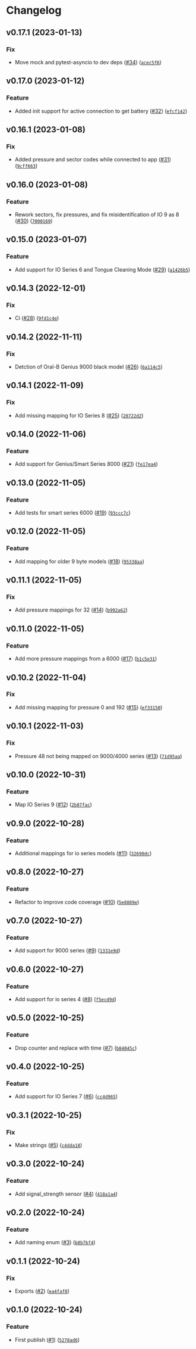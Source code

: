 # Changelog

<!--next-version-placeholder-->

## v0.17.1 (2023-01-13)
### Fix
* Move mock and pytest-asyncio to dev deps ([#34](https://github.com/Bluetooth-Devices/oralb-ble/issues/34)) ([`acec5f6`](https://github.com/Bluetooth-Devices/oralb-ble/commit/acec5f64f1b978b57734884508da4bd909b548c0))

## v0.17.0 (2023-01-12)
### Feature
* Added init support for active connection to get battery ([#32](https://github.com/Bluetooth-Devices/oralb-ble/issues/32)) ([`efcf142`](https://github.com/Bluetooth-Devices/oralb-ble/commit/efcf1424b0e51e87844a539931d6cd26c4c6f32c))

## v0.16.1 (2023-01-08)
### Fix
* Added pressure and sector codes while connected to app ([#31](https://github.com/Bluetooth-Devices/oralb-ble/issues/31)) ([`9cff663`](https://github.com/Bluetooth-Devices/oralb-ble/commit/9cff663ee77b5b739b4f6eabc519aa21be7b92c6))

## v0.16.0 (2023-01-08)
### Feature
* Rework sectors, fix pressures, and fix misidentification of IO 9 as 8 ([#30](https://github.com/Bluetooth-Devices/oralb-ble/issues/30)) ([`7000169`](https://github.com/Bluetooth-Devices/oralb-ble/commit/70001694d8f8c2a99ca560566eff875c722dd0d3))

## v0.15.0 (2023-01-07)
### Feature
* Add support for IO Series 6 and Tongue Cleaning Mode ([#29](https://github.com/Bluetooth-Devices/oralb-ble/issues/29)) ([`a1426b5`](https://github.com/Bluetooth-Devices/oralb-ble/commit/a1426b5b9bdb456caa838bd971b6f73c9756ccfd))

## v0.14.3 (2022-12-01)
### Fix
* Ci ([#28](https://github.com/Bluetooth-Devices/oralb-ble/issues/28)) ([`9fd1c4e`](https://github.com/Bluetooth-Devices/oralb-ble/commit/9fd1c4ee7fc3afadb31f3beb5b1b94bb8bc9c624))

## v0.14.2 (2022-11-11)
### Fix
* Detction of Oral-B Genius 9000 black model ([#26](https://github.com/Bluetooth-Devices/oralb-ble/issues/26)) ([`6a114c5`](https://github.com/Bluetooth-Devices/oralb-ble/commit/6a114c55911b9ce332ad5e053e159e0f3b15e1f1))

## v0.14.1 (2022-11-09)
### Fix
* Add missing mapping for IO Series 8 ([#25](https://github.com/Bluetooth-Devices/oralb-ble/issues/25)) ([`20722d2`](https://github.com/Bluetooth-Devices/oralb-ble/commit/20722d22d8dc7ab1879e8ec8bbfa686047efeb80))

## v0.14.0 (2022-11-06)
### Feature
* Add support for Genius/Smart Series 8000 ([#21](https://github.com/Bluetooth-Devices/oralb-ble/issues/21)) ([`fe17ea4`](https://github.com/Bluetooth-Devices/oralb-ble/commit/fe17ea451a5e6ad10ea75a611495a4636fa1bfab))

## v0.13.0 (2022-11-05)
### Feature
* Add tests for smart series 6000 ([#19](https://github.com/Bluetooth-Devices/oralb-ble/issues/19)) ([`93ccc7c`](https://github.com/Bluetooth-Devices/oralb-ble/commit/93ccc7c569b00b6bb41468abe540dcda0f5e6e86))

## v0.12.0 (2022-11-05)
### Feature
* Add mapping for older 9 byte models ([#18](https://github.com/Bluetooth-Devices/oralb-ble/issues/18)) ([`95338aa`](https://github.com/Bluetooth-Devices/oralb-ble/commit/95338aa6d54e5668cb9f7605e44d662d3c05a212))

## v0.11.1 (2022-11-05)
### Fix
* Add pressure mappings for 32 ([#14](https://github.com/Bluetooth-Devices/oralb-ble/issues/14)) ([`b992a62`](https://github.com/Bluetooth-Devices/oralb-ble/commit/b992a625508b3f970cfe4ca855201431d005effe))

## v0.11.0 (2022-11-05)
### Feature
* Add more pressure mappings from a 6000 ([#17](https://github.com/Bluetooth-Devices/oralb-ble/issues/17)) ([`b1c5e31`](https://github.com/Bluetooth-Devices/oralb-ble/commit/b1c5e31bf045a0c23e0135055b5c3ed103e92d36))

## v0.10.2 (2022-11-04)
### Fix
* Add missing mapping for pressure 0 and 192 ([#15](https://github.com/Bluetooth-Devices/oralb-ble/issues/15)) ([`ef33150`](https://github.com/Bluetooth-Devices/oralb-ble/commit/ef331507284aa147b8365c21f7f0a99fc7f624b2))

## v0.10.1 (2022-11-03)
### Fix
* Pressure 48 not being mapped on 9000/4000 series ([#13](https://github.com/Bluetooth-Devices/oralb-ble/issues/13)) ([`71d95aa`](https://github.com/Bluetooth-Devices/oralb-ble/commit/71d95aa1ad1009f27afd02d5d1687a659f167197))

## v0.10.0 (2022-10-31)
### Feature
* Map IO Series 9 ([#12](https://github.com/Bluetooth-Devices/oralb-ble/issues/12)) ([`2b87fac`](https://github.com/Bluetooth-Devices/oralb-ble/commit/2b87facd73dbf8af5b244847c76a5f83e8a99144))

## v0.9.0 (2022-10-28)
### Feature
* Additional mappings for io series models ([#11](https://github.com/Bluetooth-Devices/oralb-ble/issues/11)) ([`32690dc`](https://github.com/Bluetooth-Devices/oralb-ble/commit/32690dc1c90e5344edd9e0f8c82828ebb787bc28))

## v0.8.0 (2022-10-27)
### Feature
* Refactor to improve code coverage ([#10](https://github.com/Bluetooth-Devices/oralb-ble/issues/10)) ([`5e8889e`](https://github.com/Bluetooth-Devices/oralb-ble/commit/5e8889ece3f45d1ade6bca6b76d66042e8b550ef))

## v0.7.0 (2022-10-27)
### Feature
* Add support for 9000 series ([#9](https://github.com/Bluetooth-Devices/oralb-ble/issues/9)) ([`1331e9d`](https://github.com/Bluetooth-Devices/oralb-ble/commit/1331e9dad8b290de93861d20a629e93925dcbca3))

## v0.6.0 (2022-10-27)
### Feature
* Add support for io series 4 ([#8](https://github.com/Bluetooth-Devices/oralb-ble/issues/8)) ([`f5ecd9d`](https://github.com/Bluetooth-Devices/oralb-ble/commit/f5ecd9d9619ca7c36c94cfec825d0e112f4bff72))

## v0.5.0 (2022-10-25)
### Feature
* Drop counter and replace with time ([#7](https://github.com/Bluetooth-Devices/oralb-ble/issues/7)) ([`b84045c`](https://github.com/Bluetooth-Devices/oralb-ble/commit/b84045c068435443770700387bf435c0d34f0f7a))

## v0.4.0 (2022-10-25)
### Feature
* Add support for IO Series 7 ([#6](https://github.com/Bluetooth-Devices/oralb-ble/issues/6)) ([`cc4d965`](https://github.com/Bluetooth-Devices/oralb-ble/commit/cc4d965ba5beff4d04ce3f9cdb0e32547c150160))

## v0.3.1 (2022-10-25)
### Fix
* Make strings ([#5](https://github.com/Bluetooth-Devices/oralb-ble/issues/5)) ([`c4dda18`](https://github.com/Bluetooth-Devices/oralb-ble/commit/c4dda1887a08b5a97aefa6ca1b21b14d5933725a))

## v0.3.0 (2022-10-24)
### Feature
* Add signal_strength sensor ([#4](https://github.com/Bluetooth-Devices/oralb-ble/issues/4)) ([`418a1a4`](https://github.com/Bluetooth-Devices/oralb-ble/commit/418a1a4f951e4f26bc8dce2c75a46366e158eb00))

## v0.2.0 (2022-10-24)
### Feature
* Add naming enum ([#3](https://github.com/Bluetooth-Devices/oralb-ble/issues/3)) ([`b8b7bf4`](https://github.com/Bluetooth-Devices/oralb-ble/commit/b8b7bf445d72128121cddf77fc8c4fad2f4bc918))

## v0.1.1 (2022-10-24)
### Fix
* Exports ([#2](https://github.com/Bluetooth-Devices/oralb-ble/issues/2)) ([`ea4faf0`](https://github.com/Bluetooth-Devices/oralb-ble/commit/ea4faf098171b8f1fa1f6c6ceaae25c1739785db))

## v0.1.0 (2022-10-24)
### Feature
* First publish ([#1](https://github.com/Bluetooth-Devices/oralb-ble/issues/1)) ([`5278ad6`](https://github.com/Bluetooth-Devices/oralb-ble/commit/5278ad6e412d0dff427dc18ce05010b31fc76ff7))
